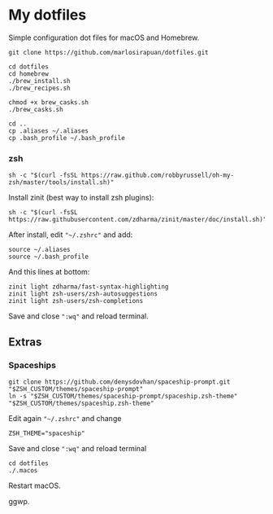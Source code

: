 # My dotfiles
Simple configuration dot files for macOS and Homebrew.

```
git clone https://github.com/marlosirapuan/dotfiles.git

cd dotfiles
cd homebrew
./brew_install.sh
./brew_recipes.sh

chmod +x brew_casks.sh
./brew_casks.sh

cd ..
cp .aliases ~/.aliases
cp .bash_profile ~/.bash_profile
```

### zsh
```
sh -c "$(curl -fsSL https://raw.github.com/robbyrussell/oh-my-zsh/master/tools/install.sh)"
```

Install zinit (best way to install zsh plugins):
```
sh -c "$(curl -fsSL https://raw.githubusercontent.com/zdharma/zinit/master/doc/install.sh)"
```

After install, edit `"~/.zshrc"` and add:
```
source ~/.aliases
source ~/.bash_profile
```

And this lines at bottom:
```
zinit light zdharma/fast-syntax-highlighting
zinit light zsh-users/zsh-autosuggestions
zinit light zsh-users/zsh-completions
```

Save and close `":wq"` and reload terminal.

## Extras

### Spaceships
```
git clone https://github.com/denysdovhan/spaceship-prompt.git "$ZSH_CUSTOM/themes/spaceship-prompt"
ln -s "$ZSH_CUSTOM/themes/spaceship-prompt/spaceship.zsh-theme" "$ZSH_CUSTOM/themes/spaceship.zsh-theme"
```

Edit again `"~/.zshrc"` and change
```
ZSH_THEME="spaceship"
```

Save and close `":wq"` and reload terminal

```
cd dotfiles
./.macos
```

Restart macOS.

ggwp.
